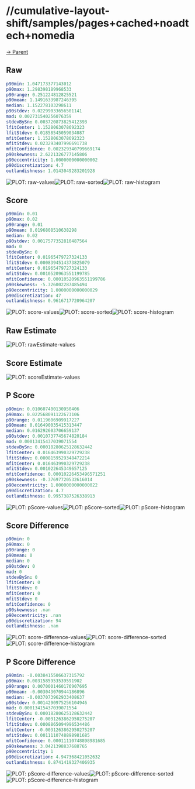 
# //cumulative-layout-shift/samples/pages+cached+noadtech+nomedia

[→ Parent](../..)


## Raw


```yaml
p90min: 1.047173377143012
p90max: 1.298398189968533
p90range: 0.251224812825521
p90mean: 1.1491633987246395
median: 1.152278103298611
p90stdev: 0.02299033656501141
mad: 0.002731540256076359
stdevBySn: 0.003720873825412393
lfitCenter: 1.1528063078692323
lfitStdev: 0.01858545059034087
mfitCenter: 1.1528063078692323
mfitStdev: 0.023293407996691738
mfitConfidence: 0.002329340799669174
p90skewness: 2.6221326777145806
p90eccentricity: 1.0000000000000002
p90discretization: 4.7
outlandishness: 1.0143049283201928

```

![PLOT: raw-values](./raw/values.svg)![PLOT: raw-sorted](./raw/sorted.svg)![PLOT: raw-histogram](./raw/histogram.svg)
## Score


```yaml
p90min: 0.01
p90max: 0.02
p90range: 0.01
p90mean: 0.0196808510638298
median: 0.02
p90stdev: 0.0017577352810487564
mad: 0
stdevBySn: 0
lfitCenter: 0.01965479727324133
lfitStdev: 0.0008394514373825079
mfitCenter: 0.01965479727324133
mfitStdev: 0.0010520963551199785
mfitConfidence: 0.00010520963551199786
p90skewness: -5.326002287485494
p90eccentricity: 1.0000000000000029
p90discretization: 47
outlandishness: 0.9616717720964207

```

![PLOT: score-values](./score/values.svg)![PLOT: score-sorted](./score/sorted.svg)![PLOT: score-histogram](./score/histogram.svg)
## Raw Estimate

![PLOT: rawEstimate-values](./rawEstimate/values.svg)
## Score Estimate

![PLOT: scoreEstimate-values](./scoreEstimate/values.svg)
## P Score


```yaml
p90min: 0.010607400130950406
p90max: 0.022568091122673106
p90range: 0.0119606909917227
p90mean: 0.016490035415313447
median: 0.016292603706659137
p90stdev: 0.0010737745674820184
mad: 0.00013415437039071554
stdevBySn: 0.00018280625128632442
lfitCenter: 0.016463990329729238
lfitStdev: 0.0008159529348472214
mfitCenter: 0.016463990329729238
mfitStdev: 0.001022645349657125
mfitConfidence: 0.00010226453496571251
p90skewness: -0.37697720532616014
p90eccentricity: 1.0000000000000022
p90discretization: 4.7
outlandishness: 0.9957387526338913

```

![PLOT: pScore-values](./pScore/values.svg)![PLOT: pScore-sorted](./pScore/sorted.svg)![PLOT: pScore-histogram](./pScore/histogram.svg)
## Score Difference


```yaml
p90min: 0
p90max: 0
p90range: 0
p90mean: 0
median: 0
p90stdev: 0
mad: 0
stdevBySn: 0
lfitCenter: 0
lfitStdev: 0
mfitCenter: 0
mfitStdev: 0
mfitConfidence: 0
p90skewness: .nan
p90eccentricity: .nan
p90discretization: 94
outlandishness: .nan

```

![PLOT: score-difference-values](./score-difference/values.svg)![PLOT: score-difference-sorted](./score-difference/sorted.svg)![PLOT: score-difference-histogram](./score-difference/histogram.svg)
## P Score Difference


```yaml
p90min: -0.0038415506637315792
p90max: 0.0031585953539591902
p90range: 0.0070001460176907695
p90mean: -0.003043070944186896
median: -0.0037073962933408637
p90stdev: 0.0014290975256104946
mad: 0.00013415437039071554
stdevBySn: 0.00018280625128632442
lfitCenter: -0.0031263862950275207
lfitStdev: 0.0008865094996534486
mfitCenter: -0.0031263862950275207
mfitStdev: 0.0011110748898981685
mfitConfidence: 0.00011110748898981685
p90skewness: 3.0421398837688765
p90eccentricity: 1
p90discretization: 4.947368421052632
outlandishness: 0.8741419327406935

```

![PLOT: pScore-difference-values](./pScore-difference/values.svg)![PLOT: pScore-difference-sorted](./pScore-difference/sorted.svg)![PLOT: pScore-difference-histogram](./pScore-difference/histogram.svg)